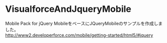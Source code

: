 VisualforceAndJqueryMobile
==========================

Mobile Pack for jQuery MobileをベースにJQueryMobileのサンプルを作成しました。
<br/>
http://www2.developerforce.com/mobile/getting-started/html5/#jquery
